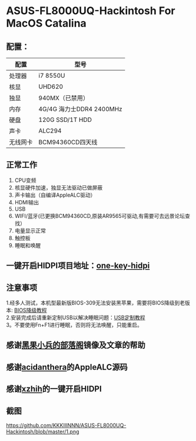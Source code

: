 # ASUS-FL8000UQ-Hackintosh For MacOS Catalina

## 配置：

|    配置       |        型号                 |
| ------------ | --------------------------- |
|    处理器     |          i7 8550U           |
|     核显      |          UHD620             |  
|     独显      |        940MX（已禁用）        |
|     内存      |  4G/4G 海力士DDR4 2400MHz    | 
|     硬盘      |       120G SSD/1T HDD       | 
|     声卡      |           ALC294            | 
|   无线网卡     |        BCM94360CD四天线      | 

## 正常工作
1. CPU变频
2. 核显硬件加速，独显无法驱动已做屏蔽
3. 声卡输出（自编译AppleALC驱动）
4. HDMI输出
5. USB
6. WIFI/蓝牙(已更换BCM94360CD,原装AR9565可驱动,有需要可去远景论坛查找）
7. 电量显示正常
8. 触控板
9. 睡眠和唤醒

## 一键开启HIDPI项目地址：[one-key-hidpi](https://github.com/xzhih/one-key-hidpi)

## 注意事项
1.经多人测试，本机型最新版BIOS-309无法安装黑苹果，需要将BIOS降级到老版本: [BIOS降级教程](http://bbs.pcbeta.com/viewthread-1841246-1-1.html)  
2.安装完成后请重新定制USB以解决睡眠问题：[USB定制教程](https://blog.daliansky.net/Intel-FB-Patcher-USB-Custom-Video.html)  
3。不要使用Fn+F1进行睡眠，否则将无法唤醒，只能重启。

## 感谢[黑果小兵的部落阁](https://blog.daliansky.net/)镜像及文章的帮助
## 感谢[acidanthera](https://github.com/acidanthera/AppleALC)的AppleALC源码
## 感谢[xzhih](https://github.com/xzhih/one-key-hidpi)的一键开启HIDPI

## 截图
https://github.com/KKKIIINNN/ASUS-FL8000UQ-Hackintosh/blob/master/1.png
